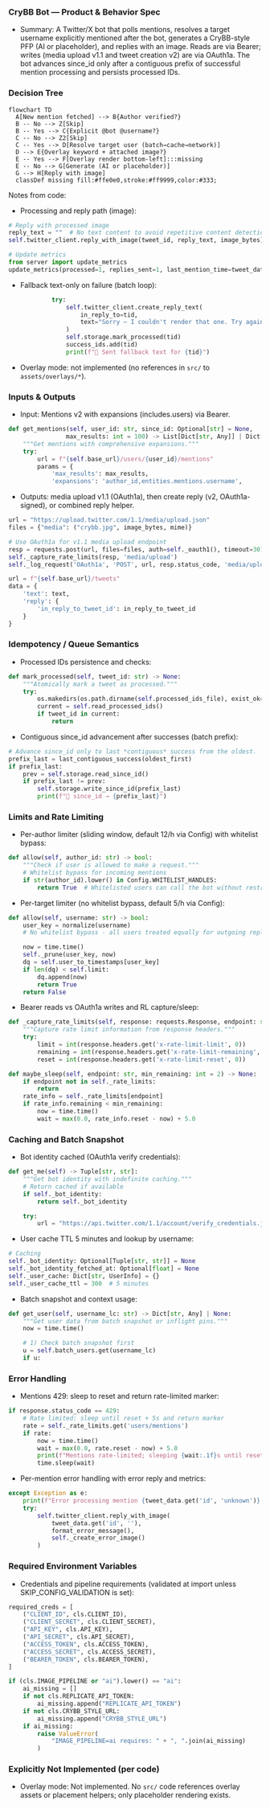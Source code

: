 ### CryBB Bot — Product & Behavior Spec

- Summary: A Twitter/X bot that polls mentions, resolves a target username explicitly mentioned after the bot, generates a CryBB-style PFP (AI or placeholder), and replies with an image. Reads are via Bearer; writes (media upload v1.1 and tweet creation v2) are via OAuth1a. The bot advances since_id only after a contiguous prefix of successful mention processing and persists processed IDs.

### Decision Tree

```mermaid
flowchart TD
  A[New mention fetched] --> B{Author verified?}
  B -- No --> Z[Skip]
  B -- Yes --> C{Explicit @bot @username?}
  C -- No --> Z2[Skip]
  C -- Yes --> D[Resolve target user (batch→cache→network)]
  D --> E{Overlay keyword + attached image?}
  E -- Yes --> F[Overlay render bottom-left]:::missing
  E -- No --> G[Generate (AI or placeholder)]
  G --> H[Reply with image]
  classDef missing fill:#ffe0e0,stroke:#ff9999,color:#333;
```

Notes from code:

- Processing and reply path (image):

```176:186:/Users/juliovivas/Vscode/crybb/src/main.py
# Reply with processed image
reply_text = ""  # No text content to avoid repetitive content detection
self.twitter_client.reply_with_image(tweet_id, reply_text, image_bytes)

# Update metrics
from server import update_metrics
update_metrics(processed=1, replies_sent=1, last_mention_time=tweet_data.get('created_at'))
```

- Fallback text-only on failure (batch loop):

```312:321:/Users/juliovivas/Vscode/crybb/src/main.py
            try:
                self.twitter_client.create_reply_text(
                    in_reply_to=tid,
                    text="Sorry — I couldn't render that one. Try again in a bit! 💛"
                )
                self.storage.mark_processed(tid)
                success_ids.add(tid)
                print(f"📝 Sent fallback text for {tid}")
```

- Overlay mode: not implemented (no references in `src/` to `assets/overlays/*`).

### Inputs & Outputs

- Input: Mentions v2 with expansions (includes.users) via Bearer.

```204:214:/Users/juliovivas/Vscode/crybb/src/x_v2.py
def get_mentions(self, user_id: str, since_id: Optional[str] = None,
                max_results: int = 100) -> List[Dict[str, Any]] | Dict[str, Any]:
    """Get mentions with comprehensive expansions."""
    try:
        url = f"{self.base_url}/users/{user_id}/mentions"
        params = {
            'max_results': max_results,
            'expansions': 'author_id,entities.mentions.username',
```

- Outputs: media upload v1.1 (OAuth1a), then create reply (v2, OAuth1a-signed), or combined reply helper.

```309:316:/Users/juliovivas/Vscode/crybb/src/x_v2.py
url = "https://upload.twitter.com/1.1/media/upload.json"
files = {"media": ("crybb.jpg", image_bytes, mime)}

# Use OAuth1a for v1.1 media upload endpoint
resp = requests.post(url, files=files, auth=self._oauth1(), timeout=30)
self._capture_rate_limits(resp, 'media/upload')
self._log_request('OAuth1a', 'POST', url, resp.status_code, 'media/upload')
```

```337:345:/Users/juliovivas/Vscode/crybb/src/x_v2.py
url = f"{self.base_url}/tweets"
data = {
    'text': text,
    'reply': {
        'in_reply_to_tweet_id': in_reply_to_tweet_id
    }
}
```

### Idempotency / Queue Semantics

- Processed IDs persistence and checks:

```55:63:/Users/juliovivas/Vscode/crybb/src/storage.py
def mark_processed(self, tweet_id: str) -> None:
    """Atomically mark a tweet as processed."""
    try:
        os.makedirs(os.path.dirname(self.processed_ids_file), exist_ok=True)
        current = self.read_processed_ids()
        if tweet_id in current:
            return
```

- Contiguous since_id advancement after successes (batch prefix):

```326:333:/Users/juliovivas/Vscode/crybb/src/main.py
# Advance since_id only to last *contiguous* success from the oldest.
prefix_last = last_contiguous_success(oldest_first)
if prefix_last:
    prev = self.storage.read_since_id()
    if prefix_last != prev:
        self.storage.write_since_id(prefix_last)
        print(f"📝 since_id → {prefix_last}")
```

### Limits and Rate Limiting

- Per-author limiter (sliding window, default 12/h via Config) with whitelist bypass:

```20:25:/Users/juliovivas/Vscode/crybb/src/rate_limiter.py
def allow(self, author_id: str) -> bool:
    """Check if user is allowed to make a request."""
    # Whitelist bypass for incoming mentions
    if str(author_id).lower() in Config.WHITELIST_HANDLES:
        return True  # Whitelisted users can call the bot without restriction
```

- Per-target limiter (no whitelist bypass, default 5/h via Config):

```23:33:/Users/juliovivas/Vscode/crybb/src/per_user_limiter.py
def allow(self, username: str) -> bool:
    user_key = normalize(username)
    # No whitelist bypass - all users treated equally for outgoing replies

    now = time.time()
    self._prune(user_key, now)
    dq = self.user_to_timestamps[user_key]
    if len(dq) < self.limit:
        dq.append(now)
        return True
    return False
```

- Bearer reads vs OAuth1a writes and RL capture/sleep:

```92:100:/Users/juliovivas/Vscode/crybb/src/x_v2.py
def _capture_rate_limits(self, response: requests.Response, endpoint: str) -> None:
    """Capture rate limit information from response headers."""
    try:
        limit = int(response.headers.get('x-rate-limit-limit', 0))
        remaining = int(response.headers.get('x-rate-limit-remaining', 0))
        reset = int(response.headers.get('x-rate-limit-reset', 0))
```

```125:133:/Users/juliovivas/Vscode/crybb/src/x_v2.py
def maybe_sleep(self, endpoint: str, min_remaining: int = 2) -> None:
    if endpoint not in self._rate_limits:
        return
    rate_info = self._rate_limits[endpoint]
    if rate_info.remaining < min_remaining:
        now = time.time()
        wait = max(0.0, rate_info.reset - now) + 5.0
```

### Caching and Batch Snapshot

- Bot identity cached (OAuth1a verify credentials):

```135:143:/Users/juliovivas/Vscode/crybb/src/x_v2.py
def get_me(self) -> Tuple[str, str]:
    """Get bot identity with indefinite caching."""
    # Return cached if available
    if self._bot_identity:
        return self._bot_identity

    try:
        url = "https://api.twitter.com/1.1/account/verify_credentials.json"
```

- User cache TTL 5 minutes and lookup by username:

```66:70:/Users/juliovivas/Vscode/crybb/src/x_v2.py
# Caching
self._bot_identity: Optional[Tuple[str, str]] = None
self._bot_identity_fetched_at: Optional[float] = None
self._user_cache: Dict[str, UserInfo] = {}
self._user_cache_ttl = 300  # 5 minutes
```

- Batch snapshot and context usage:

```23:31:/Users/juliovivas/Vscode/crybb/src/batch_context.py
def get_user(self, username_lc: str) -> Dict[str, Any] | None:
    """Get user data from batch snapshot or inflight pins."""
    now = time.time()

    # 1) Check batch snapshot first
    u = self.batch_users.get(username_lc)
    if u:
```

### Error Handling

- Mentions 429: sleep to reset and return rate-limited marker:

```223:231:/Users/juliovivas/Vscode/crybb/src/x_v2.py
if response.status_code == 429:
    # Rate limited: sleep until reset + 5s and return marker
    rate = self._rate_limits.get('users/mentions')
    if rate:
        now = time.time()
        wait = max(0.0, rate.reset - now) + 5.0
        print(f"Mentions rate-limited; sleeping {wait:.1f}s until reset+5s")
        time.sleep(wait)
```

- Per-mention error handling with error reply and metrics:

```191:199:/Users/juliovivas/Vscode/crybb/src/main.py
except Exception as e:
    print(f"Error processing mention {tweet_data.get('id', 'unknown')}: {e}")
    try:
        self.twitter_client.reply_with_image(
            tweet_data.get('id', ''),
            format_error_message(),
            self._create_error_image()
        )
```

### Required Environment Variables

- Credentials and pipeline requirements (validated at import unless SKIP_CONFIG_VALIDATION is set):

```62:71:/Users/juliovivas/Vscode/crybb/src/config.py
required_creds = [
    ("CLIENT_ID", cls.CLIENT_ID),
    ("CLIENT_SECRET", cls.CLIENT_SECRET),
    ("API_KEY", cls.API_KEY),
    ("API_SECRET", cls.API_SECRET),
    ("ACCESS_TOKEN", cls.ACCESS_TOKEN),
    ("ACCESS_SECRET", cls.ACCESS_SECRET),
    ("BEARER_TOKEN", cls.BEARER_TOKEN),
]
```

```79:87:/Users/juliovivas/Vscode/crybb/src/config.py
if (cls.IMAGE_PIPELINE or "ai").lower() == "ai":
    ai_missing = []
    if not cls.REPLICATE_API_TOKEN:
        ai_missing.append("REPLICATE_API_TOKEN")
    if not cls.CRYBB_STYLE_URL:
        ai_missing.append("CRYBB_STYLE_URL")
    if ai_missing:
        raise ValueError(
            "IMAGE_PIPELINE=ai requires: " + ", ".join(ai_missing)
        )
```

### Explicitly Not Implemented (per code)

- Overlay mode: Not implemented. No `src/` code references overlay assets or placement helpers; only placeholder rendering exists.
